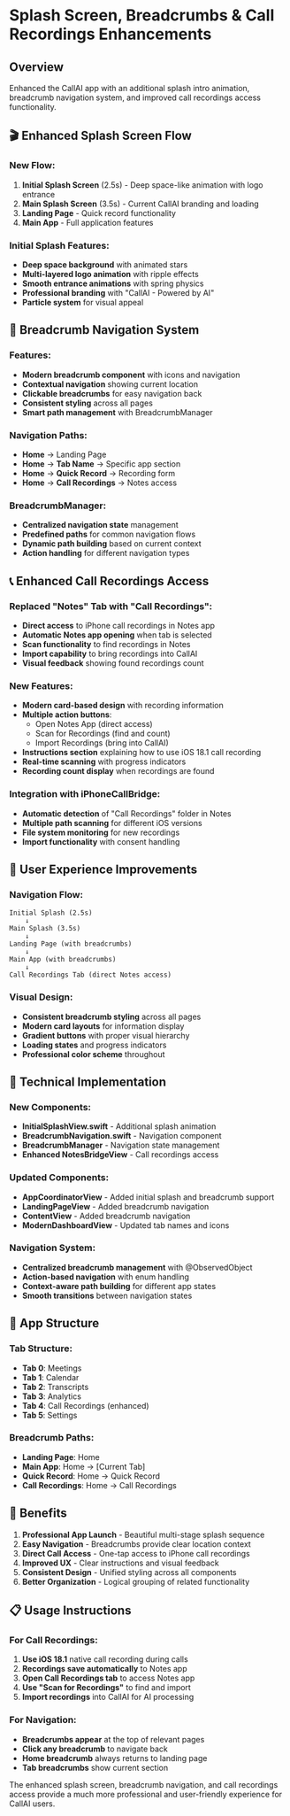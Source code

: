 # Splash Screen, Breadcrumbs & Call Recordings Enhancements

## Overview
Enhanced the CallAI app with an additional splash intro animation, breadcrumb navigation system, and improved call recordings access functionality.

## 🎬 Enhanced Splash Screen Flow

### New Flow:
1. **Initial Splash Screen** (2.5s) - Deep space-like animation with logo entrance
2. **Main Splash Screen** (3.5s) - Current CallAI branding and loading
3. **Landing Page** - Quick record functionality
4. **Main App** - Full application features

### Initial Splash Features:
- **Deep space background** with animated stars
- **Multi-layered logo animation** with ripple effects
- **Smooth entrance animations** with spring physics
- **Professional branding** with "CallAI - Powered by AI"
- **Particle system** for visual appeal

## 🧭 Breadcrumb Navigation System

### Features:
- **Modern breadcrumb component** with icons and navigation
- **Contextual navigation** showing current location
- **Clickable breadcrumbs** for easy navigation back
- **Consistent styling** across all pages
- **Smart path management** with BreadcrumbManager

### Navigation Paths:
- **Home** → Landing Page
- **Home** → **Tab Name** → Specific app section
- **Home** → **Quick Record** → Recording form
- **Home** → **Call Recordings** → Notes access

### BreadcrumbManager:
- **Centralized navigation state** management
- **Predefined paths** for common navigation flows
- **Dynamic path building** based on current context
- **Action handling** for different navigation types

## 📞 Enhanced Call Recordings Access

### Replaced "Notes" Tab with "Call Recordings":
- **Direct access** to iPhone call recordings in Notes app
- **Automatic Notes app opening** when tab is selected
- **Scan functionality** to find recordings in Notes
- **Import capability** to bring recordings into CallAI
- **Visual feedback** showing found recordings count

### New Features:
- **Modern card-based design** with recording information
- **Multiple action buttons**:
  - Open Notes App (direct access)
  - Scan for Recordings (find and count)
  - Import Recordings (bring into CallAI)
- **Instructions section** explaining how to use iOS 18.1 call recording
- **Real-time scanning** with progress indicators
- **Recording count display** when recordings are found

### Integration with iPhoneCallBridge:
- **Automatic detection** of "Call Recordings" folder in Notes
- **Multiple path scanning** for different iOS versions
- **File system monitoring** for new recordings
- **Import functionality** with consent handling

## 🎯 User Experience Improvements

### Navigation Flow:
```
Initial Splash (2.5s) 
    ↓
Main Splash (3.5s)
    ↓
Landing Page (with breadcrumbs)
    ↓
Main App (with breadcrumbs)
    ↓
Call Recordings Tab (direct Notes access)
```

### Visual Design:
- **Consistent breadcrumb styling** across all pages
- **Modern card layouts** for information display
- **Gradient buttons** with proper visual hierarchy
- **Loading states** and progress indicators
- **Professional color scheme** throughout

## 🔧 Technical Implementation

### New Components:
- **InitialSplashView.swift** - Additional splash animation
- **BreadcrumbNavigation.swift** - Navigation component
- **BreadcrumbManager** - Navigation state management
- **Enhanced NotesBridgeView** - Call recordings access

### Updated Components:
- **AppCoordinatorView** - Added initial splash and breadcrumb support
- **LandingPageView** - Added breadcrumb navigation
- **ContentView** - Added breadcrumb navigation
- **ModernDashboardView** - Updated tab names and icons

### Navigation System:
- **Centralized breadcrumb management** with @ObservedObject
- **Action-based navigation** with enum handling
- **Context-aware path building** for different app states
- **Smooth transitions** between navigation states

## 📱 App Structure

### Tab Structure:
- **Tab 0**: Meetings
- **Tab 1**: Calendar  
- **Tab 2**: Transcripts
- **Tab 3**: Analytics
- **Tab 4**: Call Recordings (enhanced)
- **Tab 5**: Settings

### Breadcrumb Paths:
- **Landing Page**: Home
- **Main App**: Home → [Current Tab]
- **Quick Record**: Home → Quick Record
- **Call Recordings**: Home → Call Recordings

## 🚀 Benefits

1. **Professional App Launch** - Beautiful multi-stage splash sequence
2. **Easy Navigation** - Breadcrumbs provide clear location context
3. **Direct Call Access** - One-tap access to iPhone call recordings
4. **Improved UX** - Clear instructions and visual feedback
5. **Consistent Design** - Unified styling across all components
6. **Better Organization** - Logical grouping of related functionality

## 📋 Usage Instructions

### For Call Recordings:
1. **Use iOS 18.1** native call recording during calls
2. **Recordings save automatically** to Notes app
3. **Open Call Recordings tab** to access Notes app
4. **Use "Scan for Recordings"** to find and import
5. **Import recordings** into CallAI for AI processing

### For Navigation:
- **Breadcrumbs appear** at the top of relevant pages
- **Click any breadcrumb** to navigate back
- **Home breadcrumb** always returns to landing page
- **Tab breadcrumbs** show current section

The enhanced splash screen, breadcrumb navigation, and call recordings access provide a much more professional and user-friendly experience for CallAI users.
